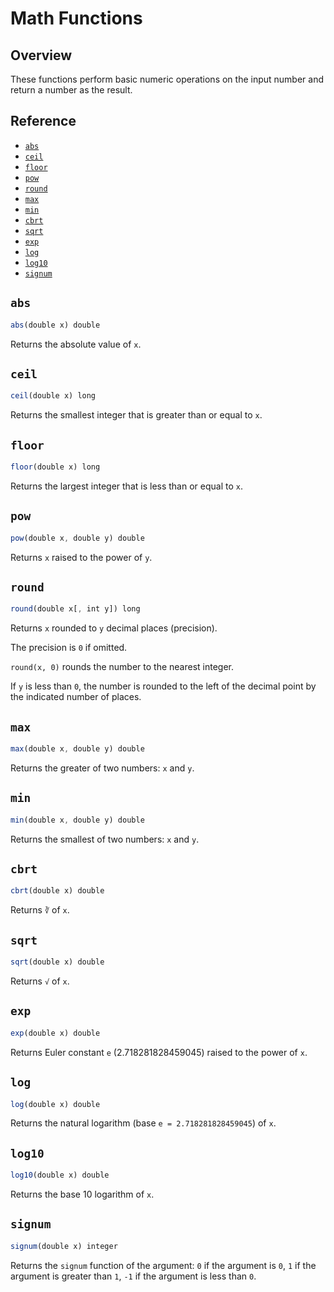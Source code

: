 # Math Functions

## Overview

These functions perform basic numeric operations on the input number and return a number as the result.

## Reference

* [`abs`](#abs)
* [`ceil`](#ceil)
* [`floor`](#floor)
* [`pow`](#pow)
* [`round`](#round)
* [`max`](#max)
* [`min`](#min)
* [`cbrt`](#cbrt)
* [`sqrt`](#sqrt)
* [`exp`](#exp)
* [`log`](#log)
* [`log10`](#log10)
* [`signum`](#signum)

## `abs`

```javascript
abs(double x) double
```

Returns the absolute value of `x`.

## `ceil`

```javascript
ceil(double x) long
```

Returns the smallest integer that is greater than or equal to `x`.

## `floor`

```javascript
floor(double x) long
```

Returns the largest integer that is less than or equal to `x`.

## `pow`

```javascript
pow(double x, double y) double
```

Returns `x` raised to the power of `y`.

## `round`

```javascript
round(double x[, int y]) long
```

Returns `x` rounded to `y` decimal places (precision).

The precision is `0` if omitted.

`round(x, 0)` rounds the number to the nearest integer.

If `y` is less than `0`, the number is rounded to the left of the decimal point by the indicated number of places.

## `max`

```javascript
max(double x, double y) double
```

Returns the greater of two numbers: `x` and `y`.

## `min`

```javascript
min(double x, double y) double
```

Returns the smallest of two numbers: `x` and `y`.

## `cbrt`

```javascript
cbrt(double x) double
```

Returns `∛` of `x`.

## `sqrt`

```javascript
sqrt(double x) double
```

Returns `√` of `x`.

## `exp`

```javascript
exp(double x) double
```

Returns Euler constant `e` (2.718281828459045) raised to the power of `x`.

## `log`

```javascript
log(double x) double
```

Returns the natural logarithm (base `e = 2.718281828459045`) of `x`.

## `log10`

```javascript
log10(double x) double
```

Returns the base 10 logarithm of `x`.

## `signum`

```javascript
signum(double x) integer
```

Returns the `signum` function of the argument: `0` if the argument is `0`, `1` if the argument is greater than `1`, `-1` if the argument is less than `0`.